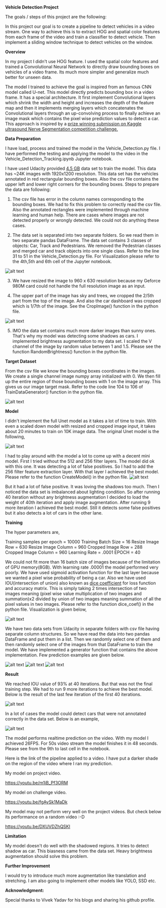 [//]: # (Image References)
[image1]: ./images/Read_Data.JPG
[image2]: ./images/Cropped.JPG
[image3]: ./images/Target_Mask.JPG
[image4]: ./images/Unet.png
[image5]: ./images/model.JPG
[image6]: ./images/IOU.JPG
[image7]: ./images/pred1.png
[image8]: ./images/pred2.png
[image9]: ./images/pred3.png
[image10]: ./images/almost_unet.PNG
[image11]: ./images/better_than_human.png

**Vehicle Detection Project**

The goals / steps of this project are the following:

In this project our goal is to create a pipeline to detect vehicles in a video stream. One way to achieve this is to extract HOG and spatial color features from each frame of the video and train a classifier to detect vehicle. Then implement a sliding window technique to detect vehicles on the window.


**Overview**

In my project I didn't use HOG feature. I used the spatial color features and trained a Convolutional Neural Network to directly draw bounding boxes on vehicles of a video frame. Its much more simpler and generalize much better for unseen data.

The model I trained to achieve the goal is inspired from an famous CNN model called U-net. This model directly predicts bounding box in a video frame. It has a special architecture. It first implement Convolutional layers which shrink the width and height and increases the depth of the feature map and then it implements merging layers which concatenates the Convolutional layers through an up-convolving process to finally achieve an image mask which contains the pixel wise prediction values to detect a car. This approach is inspired by a [prize winning submission on Kaggle ultrasound Nerve Segmentation competition challenge.](https://github.com/jocicmarko/ultrasound-nerve-segmentation)

**Data Preparation**

I have load, process and trained the model in the Vehicle_Detection.py file. I have performed the testing and applying the model to the video in the Vehicle_Detection_Tracking.ipynb Jupyter notebook.

I have used Udacity provided [4.5 GB](https://github.com/udacity/self-driving-car/tree/master/annotations) data set to train the model. This data has ~24K images with 1920x1200 resolution. This data set has the vehicles annotated in red rectangular bounding boxes. Also the csv file contains the upper left and lower right corners for the bounding boxes. Steps to prepare the data are following:

1) The csv file has error in the column names corresponding to the bounding boxes. We had to fix this problem to correctly read the csv file. Also the annotated rectangles were implemented through machine learning and human help. There are cases where images are not detected properly or wrongly detected. We could not do anything these cases.

2) The data set is separated into two separate folders. So we read them in two separate pandas DataFrame. The data set contains 3 classes of objects: Car, Track and Pedestrians. We removed the Pedestrian classes and merged car and track objects into one single class. Refer to the line 31 to 51 in the Vehicle_Detection.py file. For Visualization please refer to the 4th,5th and 6th cell of the Jupyter notebook.

![alt text][image1]

3) We have resized the image to 960 x 630 resolution because my Geforce 980M card could not handle the full resolution image as an input.

4) The upper part of the image has sky and trees, we cropped the 2/5th part from the top of the image. And also the car dashboard was cropped which is 1/7th of the image. See the CropImage() function in the python file.

![alt text][image2]

5) IMO the data set contains much more darker images than sunny ones. That's why my model was detecting some shadows as cars. I implemented brightness augmentation to my data set. I scaled the V channel of the image by random value between 1 and 1.5. Please see the function RandomBrightness() function in the python file.

**Target Dataset**

From the csv file we know the bounding boxes coordinates in the images. We create a single channel image numpy array initialized with 0. We then fill up the entire region of those bounding boxes with 1 on the image array. This gives us our image target mask. Refer to the code line 104 to 106 of TrainDataGenerator() function in the python file.

![alt text][image3]


**Model**

I didn't implement the full Unet model as it takes a lot of time to train. With even a scaled down model with resized and cropped image input, it takes about 20 minutes to train on 10K image data. The original Unet model is the following,

![alt text][image4]

I had to play around with the model a lot to come up with a decent mini model. First I tried without the 512 and 256 filter layers. The model did ok with this one. It was detecting a lot of false positives. So I had to add the 256 filter feature extraction layer. With that layer I achieved the best model. Please refer to the function CreateModel() in the python file.
![alt text][image5]

But it had a lot of false positive. It was loving the shadows too much. Then I noticed the data set is imbalanced about lighting condition. So after running 40 iteration without any brightness augmentation I decided to load the weight of 40th iteration and apply image augmentation. After running 9 more iteration I achieved the best model. Still it detects some false positives but it also detects a lot of cars in the other lane.

**Training**

The hyper parameters are,

Training samples per epoch = 10000
Training Batch Size = 16
Resize Image Row = 630
Resize Image Column = 960
Cropped Image Row = 288
Cropped Image Column = 960
Learning Rate = .0001
EPOCH = 40

We could not fit more than 16 batch size of images because of the limitation of GPU memory(8GB). With learning rate .00001 the model performed very poorly. We have used sigmoid activation function for the last layer because we wanted a pixel wise probability of being a car. Also we have used IOU(intersection of union) also known as [dice coefficient](https://en.wikipedia.org/wiki/S%C3%B8rensen%E2%80%93Dice_coefficient) for loss function and accuracy matrix. This is simply taking 2 times intersection of two images meaning (pixel wise value multiplication of two images and summation)x2 divided by union of two images meaning summation of all the pixel values in two images. Please refer to the function dice_coef() in the python file. Visualization is given below,

![alt text][image6]

We have two data sets from Udacity in separate folders with csv file having separate column structures. So we have read the data into two pandas DataFrame and put them in a list. Then we randomly select one of them and then randomly select one of the images from that DataFrame to train the model. We have implemented a generator function that contains the above implementation. Few prediction examples are given below.

![alt text][image7]
![alt text][image8]
![alt text][image9]


**Result**

We reached IOU value of 93% at 40 iterations. But that was not the final training step. We had to run 9 more iterations to achieve the best model. Below is the result of the last few iteration of the first 40 iterations.

![alt text][image10]

In a lot of cases the model could detect cars that were not annotated correctly in the data set. Below is an example,

![alt text][image11]

The model performs realtime prediction on the video. With my model I achieved 26FPS. For 50s video stream the model finishes it in 48 seconds. Please see from the 9th to last cell in the notebook.

Here is the link of the pipeline applied to a video. I have put a darker shade on the region of the video where I ran my prediction.

My model on project video.

https://youtu.be/m1iB_Pf3ORM

My model on challenge video.

https://youtu.be/fgAySk1MaDk

My model may not perform very well on the project videos. But check below its performance on a random video :-D

https://youtu.be/DXUVDZhQSKI

**Limitation**

My model doesn't do well with the shadowed regions. It tries to detect shadow as car. This biasness came from the data set. Heavy brightness augmentation should solve this problem.

**Further Improvement**

I would try to introduce much more augmentation like translation and stretching. I am also going to implement other models like YOLO, SSD etc.

**Acknowledgment:**

Special thanks to Vivek Yadav for his blogs and sharing his github profile.
